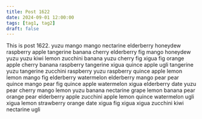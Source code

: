 ```yaml
---
title: Post 1622
date: 2024-09-01 12:00:00
tags: [tag1, tag2]
draft: false
---
```

This is post 1622.
yuzu
mango
mango
nectarine
elderberry
honeydew
raspberry
apple
tangerine
banana
cherry
elderberry
fig
mango
honeydew
yuzu
yuzu
kiwi
lemon
zucchini
banana
yuzu
cherry
fig
xigua
fig
orange
apple
cherry
banana
raspberry
tangerine
xigua
quince
apple
ugli
tangerine
yuzu
tangerine
zucchini
raspberry
yuzu
raspberry
quince
apple
lemon
lemon
mango
fig
elderberry
watermelon
elderberry
mango
pear
pear
quince
mango
pear
fig
quince
apple
watermelon
xigua
elderberry
date
yuzu
pear
cherry
mango
lemon
yuzu
banana
nectarine
grape
lemon
banana
pear
orange
pear
elderberry
apple
zucchini
apple
lemon
quince
watermelon
ugli
xigua
lemon
strawberry
orange
date
xigua
fig
xigua
xigua
zucchini
kiwi
nectarine
ugli

